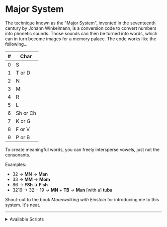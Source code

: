# Major System

The technique known as the "Major System", invented in the seventeenth century by Johann Winkelmann, is a conversion code to convert numbers into phonetic sounds. Those sounds can then be turned into words, which can in turn become images for a memory palace. The code works like the following...

| # | Char     |
|---|----------|
| 0 | S        |
| 1 | T or D   |
| 2 | N        |
| 3 | M        |
| 4 | R        |
| 5 | L        |
| 6 | Sh or Ch |
| 7 | K or G   |
| 8 | F or V   |
| 9 | P or B   |


To create meaningful words, you can freely intersperse vowels, just not the consonants.

Examples:

- 32 → **MN** → **M**a**n**
- 33 → **MM** → **Mom**
- 86 → **FSh → F**i**sh**
- 3219 → 32 + 19 → **MN** + **TB** → **M**a**n** [with a] **t**u**b**a

Shout-out to the book *Moonwalking with Einstein* for introducing me to this system. It's neat.

---

<details>
<summary>Available Scripts</summary>
  
> ✨ Bootstrapped with Create Snowpack App (CSA).

### npm start

Runs the app in the development mode.
Open http://localhost:8080 to view it in the browser.

The page will reload if you make edits.
You will also see any lint errors in the console.

### npm run build

Builds a static copy of your site to the `build/` folder.
Your app is ready to be deployed!

**For the best production performance:** Add a build bundler plugin like "@snowpack/plugin-webpack" to your `snowpack.config.js` config file.

### npm test

Launches the application test runner.
Run with the `--watch` flag (`npm test -- --watch`) to run in interactive watch mode.

</details>

